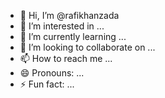- 👋 Hi, I’m @rafikhanzada
- 👀 I’m interested in ...
- 🌱 I’m currently learning ...
- 💞️ I’m looking to collaborate on ...
- 📫 How to reach me ...
- 😄 Pronouns: ...
- ⚡ Fun fact: ...

<!---
rafikhanzada/rafikhanzada is a ✨ special ✨ repository because its `README.md` (this file) appears on your GitHub profile.
You can click the Preview link to take a look at your changes.
--->
